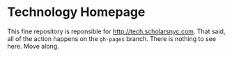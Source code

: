 # Technology Homepage

This fine repository is reponsible for http://tech.scholarsnyc.com. That said, all of the action happens on the `gh-pages` branch. There is nothing to see here. Move along.
